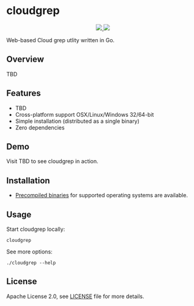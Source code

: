 # cloudgrep

<p align="center">
    <a href="https://github.com/run-x/cloudgrep/actions/workflows/checks.yml">
        <img src="https://github.com/run-x/cloudgrep/actions/workflows/checks.yml/badge.svg"/>
    </a>
    <a href="https://codecov.io/gh/run-x/cloudgrep">
        <img src="https://codecov.io/gh/run-x/cloudgrep/branch/main/graph/badge.svg?token=IW4MK6TRP8"/>
    </a>
</p>

Web-based Cloud grep utlity written in Go.

## Overview

TBD

## Features

- TBD
- Cross-platform support OSX/Linux/Windows 32/64-bit
- Simple installation (distributed as a single binary)
- Zero dependencies

## Demo

Visit TBD to see cloudgrep in action.

## Installation

- [Precompiled binaries](https://run-x/cloudgrep/releases) for supported 
operating systems are available.

## Usage

Start cloudgrep locally:

```
cloudgrep
```

See more options:
```
./cloudgrep --help
```

## License

Apache License 2.0, see [LICENSE](LICENSE) file for more details.
